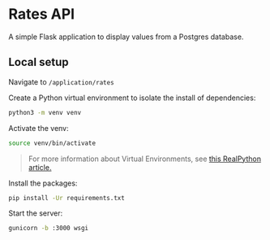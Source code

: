 # Rates API
A simple Flask application to display values from a Postgres database.

## Local setup
Navigate to `/application/rates`

Create a Python virtual environment to isolate the install of dependencies:

```bash
python3 -m venv venv
```

Activate the venv:

```bash
source venv/bin/activate
```

> For more information about Virtual Environments, see [this RealPython article.](https://realpython.com/python-virtual-environments-a-primer/)

Install the packages:

```bash
pip install -Ur requirements.txt
```

Start the server:

```bash
gunicorn -b :3000 wsgi
```
